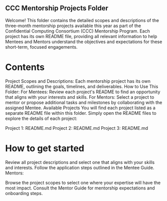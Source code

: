 ## CCC Mentorship Projects Folder
Welcome! This folder contains the detailed scopes and descriptions of the three-month mentorship projects available this year as part of the Confidential Computing Consortium (CCC) Mentorship Program. Each project has its own README file, providing all relevant information to help Mentees and Mentors understand the objectives and expectations for these short-term, focused engagements.

# Contents
Project Scopes and Descriptions: Each mentorship project has its own README, outlining the goals, timelines, and deliverables.
How to Use This Folder:
For Mentees: Review each project's README to find an opportunity that aligns with your interests and skills.
For Mentors: Select a project to mentor or propose additional tasks and milestones by collaborating with the assigned Mentee.
Available Projects
You will find each project listed as a separate README file within this folder. Simply open the README files to explore the details of each project:

Project 1: README.md
Project 2: README.md
Project 3: README.md

# How to get started

Review all project descriptions and select one that aligns with your skills and interests.
Follow the application steps outlined in the Mentee Guide.
Mentors:

Browse the project scopes to select one where your expertise will have the most impact.
Consult the Mentor Guide for mentorship expectations and onboarding steps.
